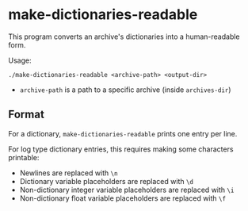 # make-dictionaries-readable

This program converts an archive's dictionaries into a human-readable form.

Usage:

```shell
./make-dictionaries-readable <archive-path> <output-dir>
```

* `archive-path` is a path to a specific archive (inside `archives-dir`)


## Format

For a dictionary, `make-dictionaries-readable` prints one entry per line.

For log type dictionary entries, this requires making some characters printable:

* Newlines are replaced with `\n`
* Dictionary variable placeholders are replaced with `\d`
* Non-dictionary integer variable placeholders are replaced with `\i`
* Non-dictionary float variable placeholders are replaced with `\f`
